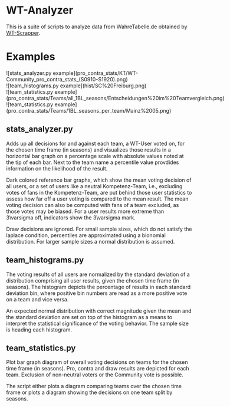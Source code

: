 # WT-Analyzer
This is a suite of scripts to analyze data from WahreTabelle.de obtained by [WT-Scrapper](https://github.com/wolkensichel/wt-scrapper).

# Examples
<div style="display: grid;">
<div>![stats_analyzer.py example](pro_contra_stats/KT/WT-Community_pro_contra_stats_(S0910-S1920).png)</div>
<div>![team_histograms.py example](hist/SC%20Freiburg.png)</div>
<div>![team_statistics.py example](pro_contra_stats/Teams/all_1BL_seasons/Entscheidungen%20im%20Teamvergleich.png)</div>
<div>![team_statistics.py example](pro_contra_stats/Teams/1BL_seasons_per_team/Mainz%2005.png)</div>
</div>

## stats_analyzer.py
Adds up all decisions for and against each team, a WT-User voted on, for the chosen time frame (in seasons) and visualizes those results in a horizontal bar graph on a percentage scale with absolute values noted at the tip of each bar. Next to the team name a percentile value provdides information on the likelihood of the result.

Dark colored reference bar graphs, which show the mean voting decision of all users, or a set of users like a neutral Kompetenz-Team, i.e., excluding votes of fans in the Kompetenz-Team, are put behind those user statistics to assess how far off a user voting is compared to the mean result. The mean voting decision can also be computed with fans of a team excluded, as those votes may be biased. For a user results more extreme than 3\varsigma off, indicators show the 3\varsigma mark.

Draw decisions are ignored. For small sample sizes, which do not satisfy the laplace condition, percentiles are approximated using a bionomial distribution. For larger sample sizes a normal distribution is assumed.


## team_histograms.py
The voting results of all users are normalized by the standard deviation of a distribution comprising all user results, given the chosen time frame (in seasons). The histogram depicts the percentage of results in each standard deviation bin, where positive bin numbers are read as a more positive vote on a team and vice versa.

An expected normal distribution with correct magnitude given the mean and the standard deviation are set on top of the histogram as a means to interpret the statistical significance of the voting behavior. The sample size is heading each histogram.


## team_statistics.py
Plot bar graph diagram of overall voting decisions on teams for the chosen time frame (in seasons). Pro, contra and draw results are depicted for each team. Exclusion of non-neutral voters or the Community vote is possible.

The script either plots a diagram comparing teams over the chosen time frame or plots a diagram showing the decisions on one team split by seasons.